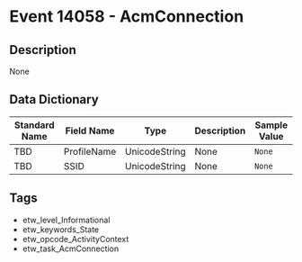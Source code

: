 # Event 14058 - AcmConnection

## Description
None

## Data Dictionary
|Standard Name|Field Name|Type|Description|Sample Value|
|---|---|---|---|---|
|TBD|ProfileName|UnicodeString|None|`None`|
|TBD|SSID|UnicodeString|None|`None`|

## Tags
* etw_level_Informational
* etw_keywords_State
* etw_opcode_ActivityContext
* etw_task_AcmConnection